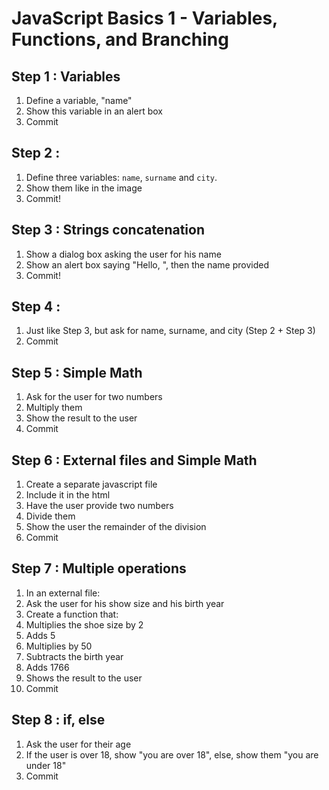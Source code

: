 # JavaScript Basics 1 - Variables, Functions, and Branching

## Step 1 : Variables

1. Define a variable, "name"
2. Show this variable in an alert box
3. Commit

## Step 2 :

1. Define three variables: `name`, `surname` and `city`.
2. Show them like in the image
3. Commit!

## Step 3 : Strings concatenation

1. Show a dialog box asking the user for his name
2. Show an alert box saying "Hello, ", then the name provided
3. Commit!

## Step 4 :

1. Just like Step 3, but ask for name, surname, and city (Step 2 + Step 3)
2. Commit

## Step 5 : Simple Math

1. Ask for the user for two numbers
2. Multiply them
3. Show the result to the user
4. Commit

## Step 6 : External files and Simple Math

1. Create a separate javascript file
2. Include it in the html
3. Have the user provide two numbers
4. Divide them
5. Show the user the remainder of the division
6. Commit

## Step 7 : Multiple operations

1. In an external file:
2. Ask the user for his show size and his birth year
3. Create a function that:
  1. Multiplies the shoe size by 2
  2. Adds 5
  3. Multiplies by 50
  4. Subtracts the birth year
  5. Adds 1766
4. Shows the result to the user  
5. Commit

## Step 8 : if, else

1. Ask the user for their age
2. If the user is over 18, show "you are over 18", else, show them "you are under 18"
3. Commit

